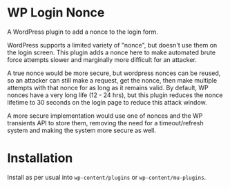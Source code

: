WP Login Nonce
==============

A WordPress plugin to add a nonce to the login form.

WordPress supports a limited variety of "nonce", but doesn't use them on the
login screen.  This plugin adds a nonce here to make automated brute force
attempts slower and marginally more difficult for an attacker.

A true nonce would be more secure, but wordpress nonces can be reused, so
an attacker can still make a request, get the nonce, then make multiple
attempts with that nonce for as long as it remains valid.  By default, WP
nonces have a very long life (12 - 24 hrs), but this plugin reduces the 
nonce lifetime to 30 seconds on the login page to reduce this attack
window.

A more secure implementation would use one of nonces and the WP transients
API to store them, removing the need for a timeout/refresh system and 
making the system more secure as well.

Installation
============

Install as per usual into `wp-content/plugins` or `wp-content/mu-plugins`.

